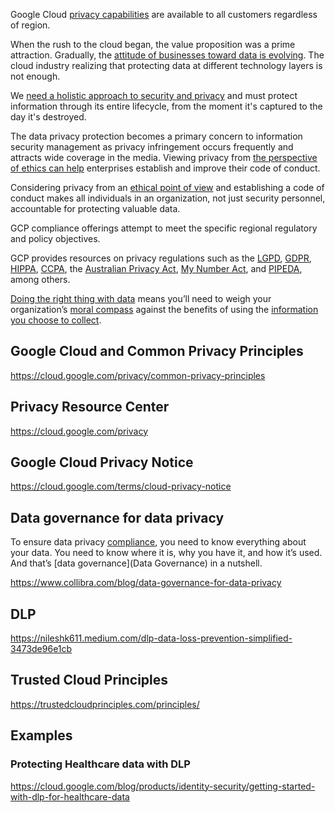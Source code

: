 Google Cloud  [privacy capabilities](https://cloud.google.com/privacy) are available to all customers regardless of region. 

When the rush to the cloud began, the value proposition was a prime attraction. Gradually, the [attitude of businesses toward data is evolving]( https://cloud.google.com/security/privacy  ). The cloud industry realizing that protecting data at different technology layers is not enough. 

We [need a holistic approach to security and privacy](https://content.microfocus.com/cloud-security-data-privacy-tb/cloud-security-data-privacy) and must protect information through its entire lifecycle, from the moment it's captured to the day it's destroyed.


The data privacy protection becomes a primary concern to information security management as privacy infringement occurs frequently and attracts wide coverage in the media. Viewing privacy from [the perspective of ethics can help](https://www.isaca.org/resources/isaca-journal/issues/2016/volume-6/an-ethical-approach-to-data-privacy-protection) enterprises establish and improve their code of conduct. 

Considering privacy from an [ethical point of view](https://wikipedia.org/wiki/Computer_ethics) and establishing a code of conduct makes all individuals in an organization, not just security personnel, accountable for protecting valuable data.

GCP compliance offerings attempt to  meet the specific regional regulatory and policy objectives. 

GCP  provides resources on privacy regulations such as the [LGPD](https://cloud.google.com/security/compliance/lgpd), [GDPR](https://cloud.google.com/security/gdpr), [HIPPA](https://cloud.google.com/security/compliance/hipaa), [CCPA](https://cloud.google.com/security/compliance/ccpa), the [Australian Privacy Act](https://cloud.google.com/security/compliance/australian-privacy-principles), [My Number Act](https://cloud.google.com/security/compliance/my-number-act), and [PIPEDA](https://cloud.google.com/security/compliance/pipeda), among others.

[Doing the right thing with data](https://rgp.com/human-insight/digital-ethics-privacy-doing-the-right-thing-with-data/) means  you’ll need to weigh your organization’s [moral compass](https://wikipedia.org/wiki/Big_data_ethics) against the benefits of using the [information you choose to collect](https://en.m.wikipedia.org/wiki/Information_privacy).


## Google Cloud and Common Privacy Principles

https://cloud.google.com/privacy/common-privacy-principles

## Privacy Resource Center

https://cloud.google.com/privacy


## Google Cloud Privacy Notice

https://cloud.google.com/terms/cloud-privacy-notice


## Data governance for data privacy

To ensure data privacy [compliance](Compliance), you need to know everything about your data. You need to know where it is, why you have it, and how it’s used. And that’s [data governance](Data Governance) in a nutshell. 

https://www.collibra.com/blog/data-governance-for-data-privacy

## DLP

https://nileshk611.medium.com/dlp-data-loss-prevention-simplified-3473de96e1cb

## Trusted Cloud Principles

https://trustedcloudprinciples.com/principles/

## Examples

### Protecting Healthcare data with DLP

https://cloud.google.com/blog/products/identity-security/getting-started-with-dlp-for-healthcare-data